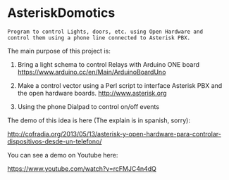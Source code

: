 # AsteriskDomotics

    Program to control Lights, doors, etc. using Open Hardware and
    control them using a phone line connected to Asterisk PBX.

The main purpose of this project is:

1) Bring a light schema to control Relays with Arduino ONE board
   https://www.arduino.cc/en/Main/ArduinoBoardUno

2) Make a control vector using a Perl script to interface Asterisk PBX 
   and the open hardware boards.
   http://www.asterisk.org

3) Using the phone Dialpad to control on/off events 

The demo of this idea is here (The explain is in spanish, sorry):

   http://cofradia.org/2013/05/13/asterisk-y-open-hardware-para-controlar-dispositivos-desde-un-telefono/

You can see a demo on Youtube here:

   https://www.youtube.com/watch?v=rcFMJC4n4dQ


